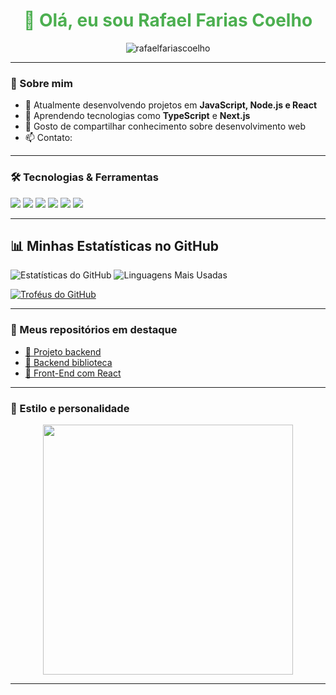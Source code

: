 <h1 align="center" style="color:#4CAF50;">👋 Olá, eu sou Rafael Farias Coelho</h1>

<p align="center">
  <img src="https://komarev.com/ghpvc/?username=rafaelfariascoelho&label=Visualiza%C3%A7%C3%B5es&color=0e75b6&style=flat" alt="rafaelfariascoelho" />
</p>

---

### 🎯 Sobre mim

- 🔭 Atualmente desenvolvendo projetos em **JavaScript, Node.js e React**
- 🌱 Aprendendo tecnologias como **TypeScript** e **Next.js**
- 💬 Gosto de compartilhar conhecimento sobre desenvolvimento web
- 📫 Contato: []()

---

### 🛠️ Tecnologias & Ferramentas

<p align="left">
  <img src="https://img.shields.io/badge/HTML5-E34F26?style=for-the-badge&logo=html5&logoColor=white" />
  <img src="https://img.shields.io/badge/CSS3-1572B6?style=for-the-badge&logo=css3&logoColor=white" />
  <img src="https://img.shields.io/badge/JavaScript-F7DF1E?style=for-the-badge&logo=javascript&logoColor=black" />
  <img src="https://img.shields.io/badge/Node.js-339933?style=for-the-badge&logo=nodedotjs&logoColor=white" />
  <img src="https://img.shields.io/badge/React-20232A?style=for-the-badge&logo=react&logoColor=61DAFB" />
  <img src="https://img.shields.io/badge/TypeScript-007ACC?style=for-the-badge&logo=typescript&logoColor=white" />
</p>

---



## 📊 Minhas Estatísticas no GitHub

![Estatísticas do GitHub](https://github-readme-stats.vercel.app/api?username=rafaelcoelho2&show_icons=true&theme=radical)
![Linguagens Mais Usadas](https://github-readme-stats.vercel.app/api/top-langs/?username=rafaelcoelho2&layout=compact&theme=radical)

[![Troféus do GitHub](https://github-profile-trophy.vercel.app/?username=rafaelcoelho2&theme=darkhub)](https://github.com/ryo-ma/github-profile-trophy)


---

### 🚀 Meus repositórios em destaque

- [🔗 Projeto backend](https://github.com/rafaelcoelho2/python-algoritimo-html-css/blob/main/snake-saqua.py)
- [🔗 Backend biblioteca](https://github.com/rafaelcoelho2/biblioteca-de-livros)
- [🔗 Front-End com React](https://github.com/rafaelfariascoelho/react-app)

---

### 🎨 Estilo e personalidade
<p align="center">
  <img src="https://media.giphy.com/media/qgQUggAC3Pfv687qPC/giphy.gif" width="400px" />
</p>

<p align="center">

</p>

---

<p align="center">
  
</p>
